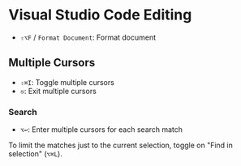 # Visual Studio Code Editing

- `⇧⌥F` / `Format Document`: Format document

## Multiple Cursors

- `⇧⌘I`: Toggle multiple cursors
- `⎋`: Exit multiple cursors

### Search

- `⌥↩`: Enter multiple cursors for each search match

To limit the matches just to the current selection, toggle on "Find in selection" (`⌥⌘L`).